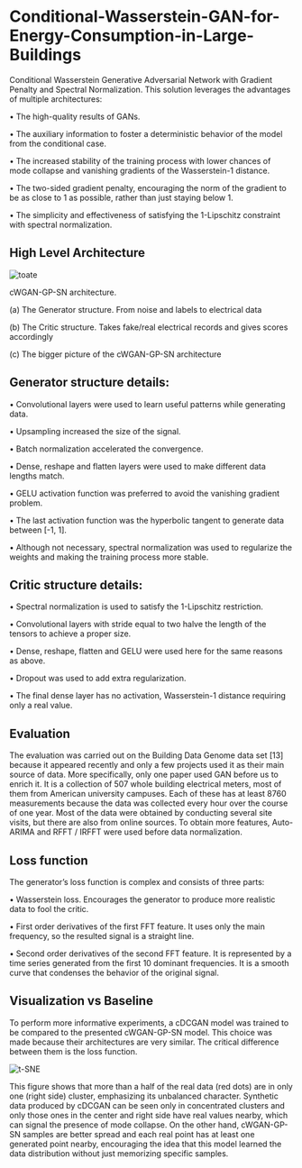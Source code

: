 # Conditional-Wasserstein-GAN-for-Energy-Consumption-in-Large-Buildings

Conditional Wasserstein Generative Adversarial Network with Gradient Penalty and Spectral Normalization. This solution leverages the advantages of multiple architectures:

•	The high-quality results of GANs.

•	The auxiliary information to foster a deterministic behavior of the model from the conditional case.

•	The increased stability of the training process with lower chances of mode collapse and vanishing gradients of the Wasserstein-1 distance.

•	The two-sided gradient penalty, encouraging the norm of the gradient to be as close to 1 as possible, rather than just staying below 1.

•	The simplicity and effectiveness of satisfying the 1-Lipschitz constraint with spectral normalization.

## High Level Architecture

![toate](https://user-images.githubusercontent.com/57152280/164082011-50ecd72b-5fb9-4c14-8854-3dfa1940bf73.png)

cWGAN-GP-SN architecture.

(a) The Generator structure. From noise and labels to electrical data

(b) The Critic structure. Takes fake/real electrical records and gives scores accordingly

(c) The bigger picture of the cWGAN-GP-SN architecture

## Generator structure details:

•	Convolutional layers were used to learn useful patterns while generating data.

•	Upsampling increased the size of the signal.

•	Batch normalization accelerated the convergence.

•	Dense, reshape and flatten layers were used to make different data lengths match.

•	GELU activation function was preferred to avoid the vanishing gradient problem.

•	The last activation function was the hyperbolic tangent to generate data between [-1, 1].

•	Although not necessary, spectral normalization was used to regularize the weights and making the training process more stable.

## Critic structure details:

•	Spectral normalization is used to satisfy the 1-Lipschitz restriction.

•	Convolutional layers with stride equal to two halve the length of the tensors to achieve a proper size.

•	Dense, reshape, flatten and GELU were used here for the same reasons as above.

•	Dropout was used to add extra regularization.

•	The final dense layer has no activation, Wasserstein-1 distance requiring only a real value.

## Evaluation

The evaluation was carried out on the Building Data Genome data set [13] because it appeared recently and only a few projects used it as their main source of data. More specifically, only one paper used GAN before us to enrich it. It is a collection of 507 whole building electrical meters, most of them from American university campuses. Each of these has at least 8760 measurements because the data was collected every hour over the course of one year. Most of the data were obtained by conducting several site visits, but there are also from online sources. To obtain more features, Auto-ARIMA and RFFT / IRFFT were used before data normalization.

## Loss function

The generator’s loss function is complex and consists of three parts:

•	Wasserstein loss. Encourages the generator to produce more realistic data to fool the critic.

•	First order derivatives of the first FFT feature. It uses only the main frequency, so the resulted signal is a straight line.

•	Second order derivatives of the second FFT feature. It is represented by a time series generated from the first 10 dominant frequencies. It is a smooth curve that condenses the behavior of the original signal.

## Visualization vs Baseline

To perform more informative experiments, a cDCGAN model was trained to be compared to the presented cWGAN-GP-SN model. This choice was made because their architectures are very similar. The critical difference between them is the loss function.

![t-SNE](https://user-images.githubusercontent.com/57152280/164080677-7465967d-a5a3-4b94-9da2-8aa016b1b015.png)

This figure shows that more than a half of the real data (red dots) are in only one (right side) cluster, emphasizing its unbalanced character. Synthetic data produced by cDCGAN can be seen only in concentrated clusters and only those ones in the center and right side have real values nearby, which can signal the presence of mode collapse. On the other hand, cWGAN-GP-SN samples are better spread and each real point has at least one generated point nearby, encouraging the idea that this model learned the data distribution without just memorizing specific samples.

